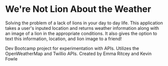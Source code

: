 # We're Not Lion About the Weather
Solving the problem of a lack of lions in your day to day life. This application takes a user's inputed location and returns weather information along with an image of a lion in the appropriate conditions. It also gives the option to text this information, location, and lion image to a friend! 


Dev Bootcamp project for experimentation with APIs.
Utilizes the OpenWeatherMap and Twillio APIs. 
Created by Emma Ritcey and Kevin Fowle

